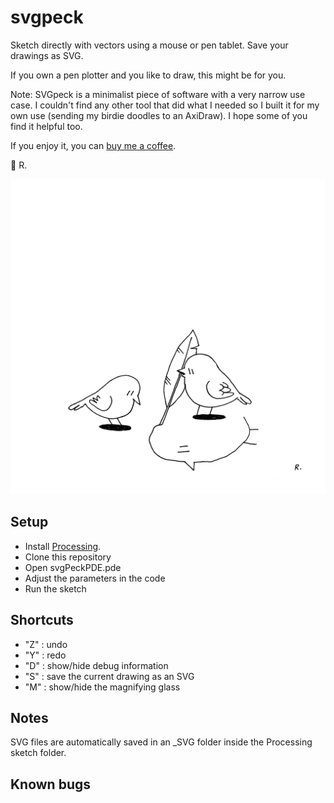 # svgpeck

Sketch directly with vectors using a mouse or pen tablet. Save your drawings as SVG. 

If you own a pen plotter and you like to draw, this might be for you.

Note: SVGpeck is a minimalist piece of software with a very narrow use case. I couldn't find any other tool that did what I needed so I built it for my own use (sending my birdie doodles to an AxiDraw). I hope some of you find it helpful too.

If you enjoy it, you can [buy me a coffee](https://ko-fi.com/sableraph/).

🦜
R.

![Line sketch of a bird drawing a bird on the floor with a quill while another bird is watching](https://github.com/SableRaf/svgpeck/blob/main/images/202012010_write.png "Trace")


## Setup
- Install [Processing](http://processing.org/).
- Clone this repository
- Open svgPeckPDE.pde
- Adjust the parameters in the code
- Run the sketch

## Shortcuts
- "Z" : undo
- "Y" : redo
- "D" : show/hide debug information
- "S" : save the current drawing as an SVG 
- "M" : show/hide the magnifying glass

## Notes
SVG files are automatically saved in an _SVG folder inside the Processing sketch folder.

## Known bugs
